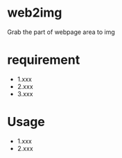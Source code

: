 # web2img
Grab the part of webpage area  to img
# requirement
- 1.xxx
- 2.xxx
- 3.xxx

# Usage
- 1.xxx
- 2.xxx
